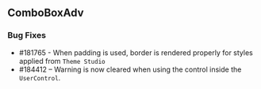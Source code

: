 ## ComboBoxAdv

### Bug Fixes

* \#181765 - When padding is used, border is rendered properly for styles applied from `Theme Studio`
* \#184412 – Warning is now cleared when using the control inside the `UserControl`. 
